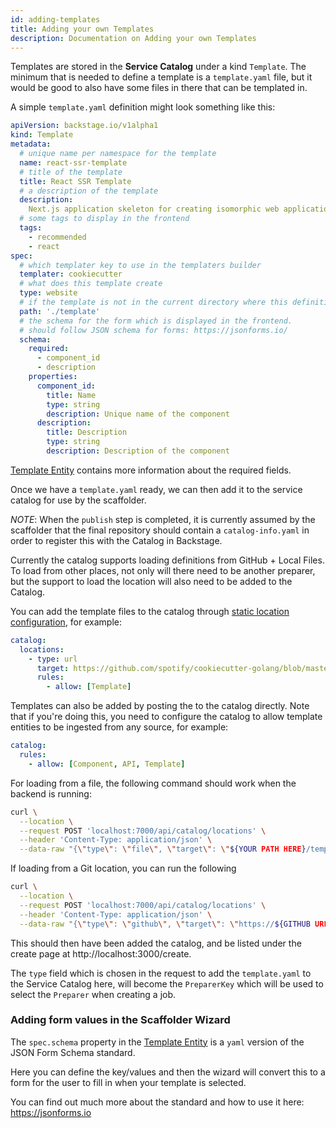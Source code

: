 ```yaml
---
id: adding-templates
title: Adding your own Templates
description: Documentation on Adding your own Templates
---
```


Templates are stored in the **Service Catalog** under a kind `Template`. The
minimum that is needed to define a template is a `template.yaml` file, but it
would be good to also have some files in there that can be templated in.

A simple `template.yaml` definition might look something like this:

```yaml
apiVersion: backstage.io/v1alpha1
kind: Template
metadata:
  # unique name per namespace for the template
  name: react-ssr-template
  # title of the template
  title: React SSR Template
  # a description of the template
  description:
    Next.js application skeleton for creating isomorphic web applications.
  # some tags to display in the frontend
  tags:
    - recommended
    - react
spec:
  # which templater key to use in the templaters builder
  templater: cookiecutter
  # what does this template create
  type: website
  # if the template is not in the current directory where this definition is kept then specify
  path: './template'
  # the schema for the form which is displayed in the frontend.
  # should follow JSON schema for forms: https://jsonforms.io/
  schema:
    required:
      - component_id
      - description
    properties:
      component_id:
        title: Name
        type: string
        description: Unique name of the component
      description:
        title: Description
        type: string
        description: Description of the component
```

[Template Entity](../software-catalog/descriptor-format.md#kind-template)
contains more information about the required fields.

Once we have a `template.yaml` ready, we can then add it to the service catalog
for use by the scaffolder.

_NOTE_: When the `publish` step is completed, it is currently assumed by the
scaffolder that the final repository should contain a `catalog-info.yaml` in
order to register this with the Catalog in Backstage.

Currently the catalog supports loading definitions from GitHub + Local Files. To
load from other places, not only will there need to be another preparer, but the
support to load the location will also need to be added to the Catalog.

You can add the template files to the catalog through
[static location configuration](../software-catalog/configuration.md#static-location-configuration),
for example:

```yaml
catalog:
  locations:
    - type: url
      target: https://github.com/spotify/cookiecutter-golang/blob/master/template.yaml
      rules:
        - allow: [Template]
```

Templates can also be added by posting the to the catalog directly. Note that if
you're doing this, you need to configure the catalog to allow template entities
to be ingested from any source, for example:

```yaml
catalog:
  rules:
    - allow: [Component, API, Template]
```

For loading from a file, the following command should work when the backend is
running:

```sh
curl \
  --location \
  --request POST 'localhost:7000/api/catalog/locations' \
  --header 'Content-Type: application/json' \
  --data-raw "{\"type\": \"file\", \"target\": \"${YOUR PATH HERE}/template.yaml\"}"
```

If loading from a Git location, you can run the following

```sh
curl \
  --location \
  --request POST 'localhost:7000/api/catalog/locations' \
  --header 'Content-Type: application/json' \
  --data-raw "{\"type\": \"github\", \"target\": \"https://${GITHUB URL}/${YOUR GITHUB ORG/REPO}/blob/master/${PATH TO FOLDER}/template.yaml\"}"
```

This should then have been added the catalog, and be listed under the create
page at http://localhost:3000/create.

The `type` field which is chosen in the request to add the `template.yaml` to
the Service Catalog here, will become the `PreparerKey` which will be used to
select the `Preparer` when creating a job.

### Adding form values in the Scaffolder Wizard

The `spec.schema` property in the
[Template Entity](../software-catalog/descriptor-format.md#kind-template) is a
`yaml` version of the JSON Form Schema standard.

Here you can define the key/values and then the wizard will convert this to a
form for the user to fill in when your template is selected.

You can find out much more about the standard and how to use it here:
https://jsonforms.io
